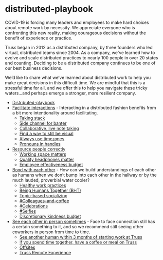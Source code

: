 # distributed-playbook
COVID-19 is forcing many leaders and employees to make hard choices about remote work by necessity. We appreciate everyone who is confronting this new reality, making courageous decisions without the benefit of experience or practice. 

Truss began in 2012 as a distributed company, by three founders who led virtual, distributed teams since 2004. As a company, we've learned how to evolve and scale distributed practices to nearly 100 people in over 20 states and counting. Deciding to be a distributed company continues to be one of our best business decisions.

We’d like to share what we’ve learned about distributed work to help you make great decisions in this difficult time. We are mindful that this is a stressful time for all, and we offer this to help you navigate these tricky waters...and perhaps emerge a stronger, more resilient company.
<!-- toc -->

* [Distributed-playbook](#distributed-playbook)
* [Facilitate interactions](facilitate_interactions.md) - Interacting in a distributed fashion benefits from a bit more intentionality around facilitating.
    * [Taking stack](facilitate_interactions.md#taking-stack)
    * [Side channel for banter](facilitate_interactions.md#side-channel-for-banter)
  * [Collaborative, live note taking](facilitate_interactions.md#collaborative-live-note-taking)
  * [Find a way to still be visual](facilitate_interactions.md#find-a-way-to-still-be-visual)
  * [Always use timezones](facilitate_interactions.md#always-use-timezones)
  * [Pronouns in handles](facilitate_interactions.md#pronouns-in-handles)
* [Resource people correctly](resource_people_correctly.md#resource-people-correctly)
  * [Working space matters](resource_people_correctly.md#working-space-matters)
  * [Quality headphones matter](resource_people_correctly.md#quality-headphones-matter)
  * [Employee effectiveness budget](resource_people_correctly.md#employee-effectiveness-budget)
* [Bond with each other](bond_with_each_other.md#bond-with-each-other) - How can we build understandings of each other as humans when we don’t bump into each other in the hallway or by the much lauded, proverbial water cooler? 
  * [Healthy work practices](bond_with_each_other.md#healthy-work-practices)
  * [Being Humans Together (BHT)](bond_with_each_other.md#being-humans-together-bht)
  * [Topic-based socializing](bond_with_each_other.md#topic-based-socializing)
  * [\#Colleagues-and-coffee](bond_with_each_other.md#%23colleagues-and-coffee)
  * [\#Celebrations](bond_with_each_other.md#%23celebrations)
  * [\#Selfies](bond_with_each_other.md#%23selfies)
  * [Discretionary kindness budget](bond_with_each_other.md#discretionary-kindness-budget)
* [See each other in person sometimes](see_each_other_in_person_sometimes.md#see-each-other-in-person-sometimes) - Face to face connection still has a certain something to it, and so we recommend still seeing other coworkers in person from time to time. 
  * [See another human within 3 months of starting work at Truss](see_each_other_in_person_sometimes.md#see-another-human-within-3-months-of-starting-work-at-truss)
  * [If you spend time together, have a coffee or meal on Truss](see_each_other_in_person_sometimes.md#if-you-spend-time-together-have-a-coffee-or-meal-on-truss)
  * [Offsites](see_each_other_in_person_sometimes.md#offsites)
  * [Truss Remote Experience](see_each_other_in_person_sometimes.md#truss-remote-experience)

<!-- tocstop -->
